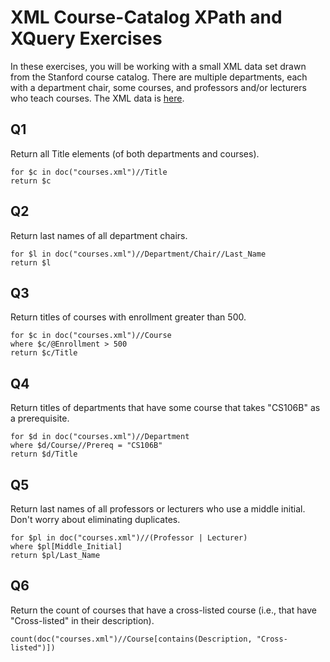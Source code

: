 # XML Course-Catalog XPath and XQuery Exercises

In these exercises, you will be working with a small XML data set drawn from the Stanford course catalog. There are multiple departments, each with a department chair, some courses, and professors and/or lecturers who teach courses. The XML data is [here](https://prod-c2g.s3.amazonaws.com/db/Winter2013/files/courses-noID.xml).

## Q1

Return all Title elements (of both departments and courses).

```xquery
for $c in doc("courses.xml")//Title
return $c
```

## Q2

Return last names of all department chairs.

```xquery
for $l in doc("courses.xml")//Department/Chair//Last_Name
return $l
```

## Q3

Return titles of courses with enrollment greater than 500.

```xquery
for $c in doc("courses.xml")//Course
where $c/@Enrollment > 500
return $c/Title
```

## Q4

Return titles of departments that have some course that takes "CS106B" as a prerequisite.

```xquery
for $d in doc("courses.xml")//Department
where $d/Course//Prereq = "CS106B"
return $d/Title
```

## Q5

Return last names of all professors or lecturers who use a middle initial. Don't worry about eliminating duplicates.

```xquery
for $pl in doc("courses.xml")//(Professor | Lecturer)
where $pl[Middle_Initial]
return $pl/Last_Name
```

## Q6

Return the count of courses that have a cross-listed course (i.e., that have "Cross-listed" in their description).

```xquery
count(doc("courses.xml")//Course[contains(Description, "Cross-listed")])
```